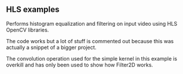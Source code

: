 ## HLS examples

Performs histogram equalization and filtering on input video using HLS OpenCV libraries.

The code works but a lot of stuff is commented out because this was actually a snippet of a bigger project.

The convolution operation used for the simple kernel in this example is overkill and has only been used to show how Filter2D works.

